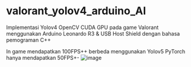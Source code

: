 # valorant_yolov4_arduino_AI
Implementasi Yolov4 OpenCV CUDA GPU pada game Valorant menggunakan Arduino Leonardo R3 &amp; USB Host Shield dengan bahasa pemograman C++

In game mendapatkan 100FPS++ berbeda menggunakan Yolov5 PyTorch hanya mendapatkan 50FPS+-
![image](https://github.com/vandot5647/valorant_yolov4_arduino_AI/assets/95358566/cf470ef9-141e-49a4-901a-2064d248c004)
